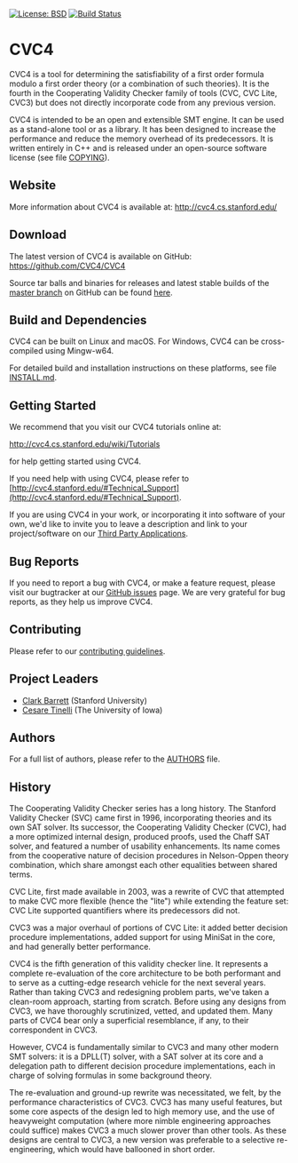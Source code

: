 [![License: BSD](
    https://img.shields.io/badge/License-BSD%203--Clause-blue.svg)](
        https://opensource.org/licenses/BSD-3-Clause)
[![Build Status](
    https://travis-ci.org/CVC4/CVC4.svg?branch=master)](
        https://travis-ci.org/CVC4/CVC4)

CVC4
===============================================================================

CVC4 is a tool for determining the satisfiability of a first order formula
modulo a first order theory (or a combination of such theories).  It is the
fourth in the Cooperating Validity Checker family of tools (CVC, CVC Lite,
CVC3) but does not directly incorporate code from any previous version.

CVC4 is intended to be an open and extensible SMT engine.  It can be used as a
stand-alone tool or as a library.  It has been designed to increase the
performance and reduce the memory overhead of its predecessors.  It is written
entirely in C++ and is released under an open-source software license (see file
[COPYING](https://github.com/CVC4/CVC4/blob/master/COPYING)).


Website
-------------------------------------------------------------------------------

More information about CVC4 is available at:
http://cvc4.cs.stanford.edu/

Download
-------------------------------------------------------------------------------

The latest version of CVC4 is available on GitHub:
https://github.com/CVC4/CVC4

Source tar balls and binaries for releases and latest stable builds of the
[master branch](https://github.com/CVC4/CVC4) on GitHub can be
found [here](http://cvc4.cs.stanford.edu/downloads).


Build and Dependencies
-------------------------------------------------------------------------------

CVC4 can be built on Linux and macOS.  For Windows, CVC4 can be cross-compiled
using Mingw-w64.

For detailed build and installation instructions on these platforms,
see file [INSTALL.md](https://github.com/CVC4/CVC4/blob/master/INSTALL.md).


Getting Started
-------------------------------------------------------------------------------

We recommend that you visit our CVC4 tutorials online at:

  http://cvc4.cs.stanford.edu/wiki/Tutorials

for help getting started using CVC4.

If you need help with using CVC4, please refer to
[http://cvc4.stanford.edu/#Technical_Support](http://cvc4.stanford.edu/#Technical_Support).

If you are using CVC4 in your work, or incorporating it into software of your
own, we'd like to invite you to leave a description and link to your
project/software on our [Third Party
Applications](http://cvc4.cs.stanford.edu/wiki/Public:Third_Party_Applications).


Bug Reports
-------------------------------------------------------------------------------

If you need to report a bug with CVC4, or make a feature request, please visit
our bugtracker at our [GitHub issues](https://github.com/CVC4/CVC4/issues)
page. We are very grateful for bug reports,  as they help us improve CVC4.


Contributing
-------------------------------------------------------------------------------

Please refer to our [contributing guidelines](CONTRIBUTING.md).


Project Leaders
-------------------------------------------------------------------------------

* [Clark Barrett](http://theory.stanford.edu/~barrett/) (Stanford University)
* [Cesare Tinelli](http://homepage.cs.uiowa.edu/~tinelli/) (The University of Iowa)


Authors
-------------------------------------------------------------------------------

For a full list of authors, please refer to the
[AUTHORS](https://github.com/CVC4/CVC4/blob/master/AUTHORS) file.

History
-------------------------------------------------------------------------------

The Cooperating Validity Checker series has a long history.  The Stanford
Validity Checker (SVC) came first in 1996, incorporating theories and its own
SAT solver.  Its successor, the Cooperating Validity Checker (CVC), had a more
optimized internal design, produced proofs, used the Chaff SAT solver, and
featured a number of usability enhancements.  Its name comes from the
cooperative nature of decision procedures in Nelson-Oppen theory combination,
which share amongst each other equalities between shared terms.

CVC Lite, first made available in 2003, was a rewrite of CVC that attempted to
make CVC more flexible (hence the "lite") while extending the feature set: CVC
Lite supported quantifiers where its predecessors did not.

CVC3 was a major overhaul of portions of CVC Lite: it added better decision
procedure implementations, added support for using MiniSat in the core, and had
generally better performance.

CVC4 is the fifth generation of this validity checker line.  It represents a
complete re-evaluation of the core architecture to be both performant and to
serve as a cutting-edge research vehicle for the next several years.  Rather
than taking CVC3 and redesigning problem parts, we've taken a clean-room
approach, starting from scratch.  Before using any designs from CVC3, we have
thoroughly scrutinized, vetted, and updated them.  Many parts of CVC4 bear only
a superficial resemblance, if any, to their correspondent in CVC3.

However, CVC4 is fundamentally similar to CVC3 and many other modern SMT
solvers: it is a DPLL(T) solver, with a SAT solver at its core and a delegation
path to different decision procedure implementations, each in charge of solving
formulas in some background theory.

The re-evaluation and ground-up rewrite was necessitated, we felt, by the
performance characteristics of CVC3.  CVC3 has many useful features, but some
core aspects of the design led to high memory use, and the use of heavyweight
computation (where more nimble engineering approaches could suffice) makes CVC3
a much slower prover than other tools.  As these designs are central to CVC3, a
new version was preferable to a selective re-engineering, which would have
ballooned in short order.
